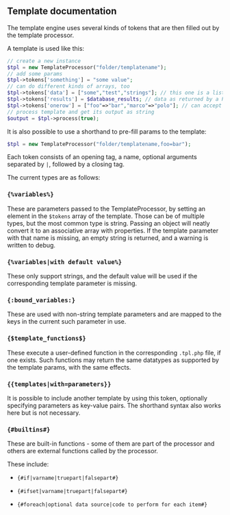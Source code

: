## Template documentation

The template engine uses several kinds of tokens that are then filled out by the template processor.

A template is used like this:

```php
// create a new instance
$tpl = new TemplateProcessor("folder/templatename");
// add some params
$tpl->tokens['something'] = "some value";
// can do different kinds of arrays, too
$tpl->tokens['data'] = ["some","test","strings"]; // this one is a list
$tpl->tokens['results'] = $database_results; // data as returned by a PDO
$tpl->tokens['onerow'] = ["foo"=>"bar","marco"=>"polo"]; // can accept an associative array
// process template and get its output as string
$output = $tpl->process(true);
```

It is also possible to use a shorthand to pre-fill params to the template:

```php
$tpl = new TemplateProcessor("folder/templatename,foo=bar");
```

Each token consists of an opening tag, a name, optional arguments separated by `|`, followed by a closing tag.

The current types are as follows:

### `{%variables%}`

These are parameters passed to the TemplateProcessor, by setting an element in the `$tokens` array of the template.
Those can be of multiple types, but the most common type is string. Passing an object will neatly convert it to an associative array with properties.
If the template parameter with that name is missing, an empty string is returned, and a warning is written to debug.

### `{%variables|with default value%}`

These only support strings, and the default value will be used if the corresponding template parameter is missing.

### `{:bound_variables:}`

These are used with non-string template parameters and are mapped to the keys in the current such parameter in use.

### `{$template_functions$}`

These execute a user-defined function in the corresponding `.tpl.php` file, if one exists. Such functions may return the same datatypes as supported by the template params, with the same effects.

### `{{templates|with=parameters}}`

It is possible to include another template by using this token, optionally specifying parameters as key-value pairs. The shorthand syntax also works here but is not necessary.

### `{#builtins#}`

These are built-in functions - some of them are part of the processor and others are external functions called by the processor.

These include:

* `{#if|varname|truepart|falsepart#}`

* `{#ifset|varname|truepart|falsepart#}`

* `{#foreach|optional data source|code to perform for each item#}`
